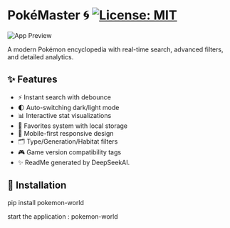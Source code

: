 # PokéMaster 🌀 [![License: MIT](https://img.shields.io/badge/License-MIT-yellow.svg)](https://opensource.org/licenses/MIT)

![App Preview](https://raw.githubusercontent.com/lorenzodelmedico/PokemonWorld/master/static/images/pokemon_retro_logo.png)


A modern Pokémon encyclopedia with real-time search, advanced filters, and detailed analytics. 

## ✨ Features
- ⚡ Instant search with debounce
- 🌓 Auto-switching dark/light mode
- 📊 Interactive stat visualizations
- 🔖 Favorites system with local storage
- 📱 Mobile-first responsive design
- 🗂️ Type/Generation/Habitat filters
- 🎮 Game version compatibility tags
- ✨ ReadMe generated by DeepSeekAI. 

## 🚀 Installation

pip install pokemon-world

start the application : pokemon-world